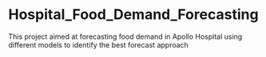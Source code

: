 # Hospital_Food_Demand_Forecasting
This project aimed at forecasting food demand in Apollo Hospital using different models to identify the best forecast approach
